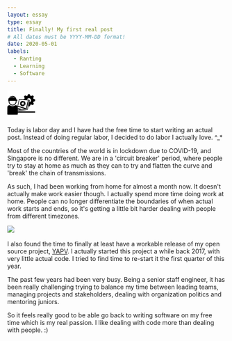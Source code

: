 ```yaml
---
layout: essay
type: essay
title: Finally! My first real post
# All dates must be YYYY-MM-DD format!
date: 2020-05-01
labels:
  - Ranting
  - Learning
  - Software
---
```


<img class="ui tiny left circular floated image"
     title="Icon made by 'https://www.flaticon.com/authors/freepik'"
     src="../images/work.svg">

Today is labor day and I have had the free time to start writing an actual post. Instead of doing regular labor, I decided to do labor I actually love. ^_*

Most of the countries of the world is in lockdown due to COVID-19, and Singapore is no different. We are in a 'circuit breaker' period, where people try to stay at home as much as they can to try and flatten the curve and 'break' the chain of transmissions.

As such, I had been working from home for almost a month now. It doesn't actually make work easier though. I actually spend more time doing work at home. People can no longer differentiate the boundaries of when actual work starts and ends, so it's getting a little bit harder dealing with people from different timezones.

<img class="ui tiny left circular floated image" src="../images/software-code.jpg">

I also found the time to finally at least have a workable release of my open source project, [YAPV](https://mycql.github.io/yapv). I actually started this project a while back 2017, with very little actual code. I tried to find time to re-start it the first quarter of this year.

The past few years had been very busy. Being a senior staff engineer, it has been really challenging trying to balance my time between leading teams, managing projects and stakeholders, dealing with organization politics and mentoring juniors.

So it feels really good to be able go back to writing software on my free time which is my real passion. I like dealing with code more than dealing with people. :)
